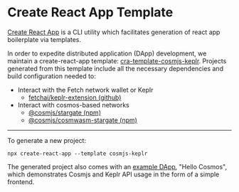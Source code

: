 # Create React App Template

[Create React App](https://create-react-app.dev) is a CLI utility which facilitates
generation of react app boilerplate via templates.

In order to expedite distributed application (DApp) development, we maintain a create-react-app template: [cra-template-cosmjs-keplr](https://github.com/fetchai/cra-template-cosmjs-keplr).
Projects generated from this template include all the necessary dependencies and build configuration needed to:

- Interact with the Fetch network wallet or Keplr
    - [fetchai/keplr-extension (github)](https://github.com/fetchai/keplr-extension/blob/master/packages/provider/src/core.ts#L43)
- Interact with cosmos-based networks
    - [@cosmjs/stargate (npm)](https://www.npmjs.com/package/@cosmjs/stargate)
    - [@cosmjs/cosmwasm-stargate (npm)](https://www.npmjs.com/package/@cosmjs/cosmwasm-stargate)


---

To generate a new project:

```
npx create-react-app --template cosmjs-keplr
```

The generated project also comes with an [example DApp](./example_dapp), "Hello Cosmos", which demonstrates Cosmjs and Keplr API usage in the form of a simple frontend.
